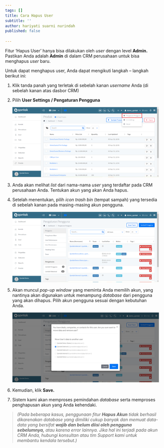```yaml
---
tags: []
title: Cara Hapus User
subtitle: ''
author: hariyati suarni nurindah
published: false

---
```

Fitur ‘Hapus User’ hanya bisa dilakukan oleh _user_ dengan level **Admin.** Pastikan Anda adalah **Admin** di dalam CRM perusahaan untuk bisa menghapus _user_ baru.

Untuk dapat menghapus user, Anda dapat mengikuti langkah – langkah berikut ini:

1. Klik tanda panah yang terletak di sebelah kanan _username_ Anda (di sebelah kanan atas dasbor CRM)
2. Pilih **User Settings / Pengaturan Pengguna**

   ![](/uploads/pengguna1.PNG)
3. Anda akan melihat _list_ dari nama-nama _user_ yang terdaftar pada CRM perusahaan Anda. Tentukan akun yang akan Anda hapus.
4. Setelah menentukan, pilih _icon trash bin_ (tempat sampah) yang tersedia di sebelah kanan pada masing-masing akun pengguna.

   ![](/uploads/hapuspengguna.PNG)
5. Akan muncul _pop-up window_ yang meminta Anda memilih akun, yang nantinya akan digunakan untuk menampung _database_ dari pengguna yang akan dihapus. Pilih akun pengguna sesuai dengan kebutuhan Anda.

   ![](/uploads/hapuspengguna1.PNG)
6. Kemudian, klik **Save.**
7. Sistem kami akan memproses pemindahan _database_ serta memproses penghapusan akun yang Anda kehendaki.

> _(Pada beberapa kasus, penggunaan fitur **Hapus Akun** tidak berhasil dikarenakan database yang dimiliki cukup banyak dan memuat data-data yang bersifat **wajib dan belum diisi oleh pengguna sebelumnya,** atau karena error lainnya. Jika hal ini terjadi pada akun CRM Anda, hubungi konsultan atau tim Support kami untuk membantu kendala tersebut.)_